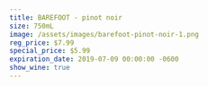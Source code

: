 ```yaml
---
title: BAREFOOT - pinot noir
size: 750mL
image: /assets/images/barefoot-pinot-noir-1.png
reg_price: $7.99
special_price: $5.99
expiration_date: 2019-07-09 00:00:00 -0600
show_wine: true
---
```


